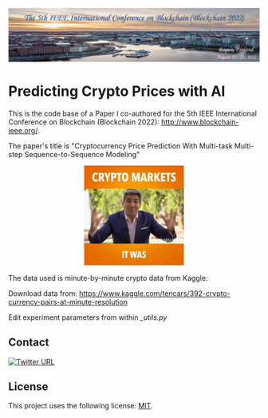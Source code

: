 ![IEE Blockchain 2022](./banner.png)

<h1>Predicting Crypto Prices with AI</h1>

This is the code base of a Paper I co-authored for the 5th IEEE International Conference on Blockchain (Blockchain 2022): http://www.blockchain-ieee.org/.
  
The paper's title is "Cryptocurrency Price Prediction With Multi-task Multi-step Sequence-to-Sequence Modeling"

<p align="center">
  <img src="./rollercoaster.gif" width="200" height="200" />
</p>


The data used is minute-by-minute crypto data from Kaggle:

  Download data from: https://www.kaggle.com/tencars/392-crypto-currency-pairs-at-minute-resolution

Edit experiment parameters from within *_utils.py*


## Contact
[![Twitter URL](https://img.shields.io/twitter/url/https/twitter.com/cryptojesperk.svg?style=social&label=Follow%20%40cryptojesperk)](https://twitter.com/cryptojesperk)


## License
This project uses the following license: [MIT](https://github.com/bisguzar/twitter-scraper/blob/master/LICENSE).
